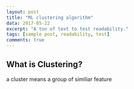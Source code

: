 ```yaml
---
layout: post
title: "ML clustering algorithm"
data: 2017-05-22
excerpt: "A ton of text to test readability."
tags: [sample post, readability, test]
comments: true
---
```


## What is Clustering?

a cluster means a group of similiar feature 

